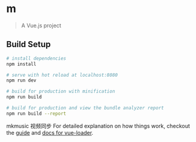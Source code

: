 # m

> A Vue.js project

## Build Setup

``` bash
# install dependencies
npm install

# serve with hot reload at localhost:8080
npm run dev

# build for production with minification
npm run build

# build for production and view the bundle analyzer report
npm run build --report
```
mkmusic 视频同步
For detailed explanation on how things work, checkout the [guide](http://vuejs-templates.github.io/webpack/) and [docs for vue-loader](http://vuejs.github.io/vue-loader).
